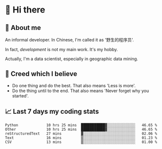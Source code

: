 # 👋 Hi there

## :speech_balloon: About me

An informal developer. In Chinese, I'm called it as '野生的程序员'.

In fact, _development_ is not my main work. It's my hobby.

Actually, I'm a data scientist, especially in geographic data mining.

## :see_no_evil: Creed which I believe

- Do one thing and do the best. That also means 'Less is more'.
- Do the thing until to the end. That also means 'Never forget why you started'.

## :chart_with_upwards_trend: Last 7 days my coding stats

<!--START_SECTION:waka-->
```text
Python             10 hrs 25 mins  ███████████▓░░░░░░░░░░░░░   46.65 % 
Other              10 hrs 25 mins  ███████████▓░░░░░░░░░░░░░   46.65 % 
reStructuredText   27 mins         ▓░░░░░░░░░░░░░░░░░░░░░░░░   02.06 % 
Text               16 mins         ▒░░░░░░░░░░░░░░░░░░░░░░░░   01.23 % 
CSV                13 mins         ▒░░░░░░░░░░░░░░░░░░░░░░░░   01.00 % 
```
<!--END_SECTION:waka-->
